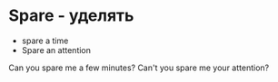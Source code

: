 # Spare - уделять

- spare a time
- Spare an attention

Can you spare me a few minutes?
Can't you spare me your attention?
